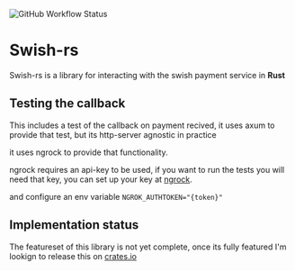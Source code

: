 ![GitHub Workflow Status](https://img.shields.io/github/actions/workflow/status/lukashermansson/swish-rs/rust.yml)

# Swish-rs
Swish-rs is a library for interacting with the swish payment service in **Rust**

## Testing the callback

This includes a test of the callback on payment recived, it uses axum to provide that test, but its http-server agnostic in practice

it uses ngrock to provide that functionality. 

ngrock requires an api-key to be used,
if you want to run the tests you will need that key, you can set up your key at [ngrock](https://ngrok.com/).

and configure an env variable `NGROK_AUTHTOKEN="{token}"`

## Implementation status
The featureset of this library is not yet complete, once its fully featured I'm lookign to release this on [crates.io](https://crates.io/)

